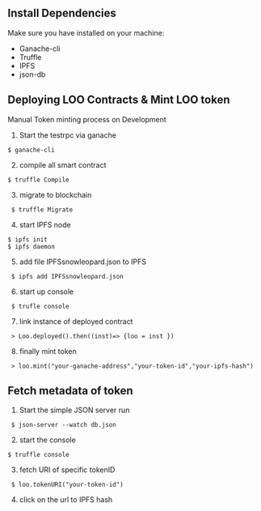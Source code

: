## Install Dependencies
Make sure you have installed on your machine:
- Ganache-cli
- Truffle
- IPFS
- json-db

## Deploying LOO Contracts & Mint LOO token

Manual Token minting process on Development

1. Start the testrpc via ganache
 ```
 $ ganache-cli
 ```
2. compile all smart contract 
```
$ truffle Compile
```
3. migrate to blockchain
```
 $ truffle Migrate 
 ```
4. start IPFS node   
```
$ ipfs init
$ ipfs daemon
```
5. add file IPFSsnowleopard.json to IPFS 
```
 $ ipfs add IPFSsnowleopard.json 
 ```
6. start up console
```
 $ trufle console 
 ```
7. link instance of deployed contract
```
 > Loo.deployed().then((inst)=> {loo = inst })
 ```
8. finally mint token
```
 > loo.mint("your-ganache-address","your-token-id","your-ipfs-hash")
 ```


## Fetch metadata of token

1.  Start the simple JSON server run
```
 $ json-server --watch db.json 
 ```
2. start the console
```
$ truffle console
```
3. fetch URI of specific tokenID
```
 $ loo.tokenURI("your-token-id")
 ```
4. click on the url to IPFS hash


